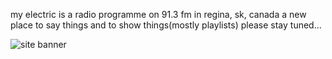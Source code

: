 
my electric is a radio programme on 91.3 fm in regina, sk, canada
a new place to say things and to show things(mostly playlists)
    please stay tuned...

![site banner](my_electric/images/site_img2.jpg)
